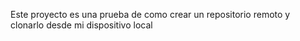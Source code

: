 Este proyecto es una prueba de como crear un repositorio remoto y clonarlo desde mi dispositivo local 